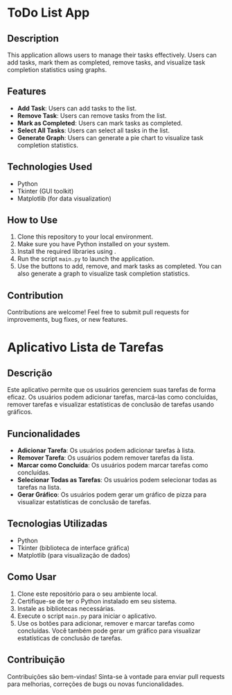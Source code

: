 # ToDo List App

## Description

This application allows users to manage their tasks effectively. Users can add tasks, mark them as completed, remove tasks, and visualize task completion statistics using graphs.

## Features

- **Add Task**: Users can add tasks to the list.
- **Remove Task**: Users can remove tasks from the list.
- **Mark as Completed**: Users can mark tasks as completed.
- **Select All Tasks**: Users can select all tasks in the list.
- **Generate Graph**: Users can generate a pie chart to visualize task completion statistics.

## Technologies Used

- Python
- Tkinter (GUI toolkit)
- Matplotlib (for data visualization)

## How to Use

1. Clone this repository to your local environment.
2. Make sure you have Python installed on your system.
3. Install the required libraries using .
4. Run the script `main.py` to launch the application.
5. Use the buttons to add, remove, and mark tasks as completed. You can also generate a graph to visualize task completion statistics.

## Contribution

Contributions are welcome! Feel free to submit pull requests for improvements, bug fixes, or new features.

# Aplicativo Lista de Tarefas

## Descrição

Este aplicativo permite que os usuários gerenciem suas tarefas de forma eficaz. Os usuários podem adicionar tarefas, marcá-las como concluídas, remover tarefas e visualizar estatísticas de conclusão de tarefas usando gráficos.

## Funcionalidades

- **Adicionar Tarefa**: Os usuários podem adicionar tarefas à lista.
- **Remover Tarefa**: Os usuários podem remover tarefas da lista.
- **Marcar como Concluída**: Os usuários podem marcar tarefas como concluídas.
- **Selecionar Todas as Tarefas**: Os usuários podem selecionar todas as tarefas na lista.
- **Gerar Gráfico**: Os usuários podem gerar um gráfico de pizza para visualizar estatísticas de conclusão de tarefas.

## Tecnologias Utilizadas

- Python
- Tkinter (biblioteca de interface gráfica)
- Matplotlib (para visualização de dados)

## Como Usar

1. Clone este repositório para o seu ambiente local.
2. Certifique-se de ter o Python instalado em seu sistema.
3. Instale as bibliotecas necessárias.
4. Execute o script `main.py` para iniciar o aplicativo.
5. Use os botões para adicionar, remover e marcar tarefas como concluídas. Você também pode gerar um gráfico para visualizar estatísticas de conclusão de tarefas.

## Contribuição

Contribuições são bem-vindas! Sinta-se à vontade para enviar pull requests para melhorias, correções de bugs ou novas funcionalidades.

